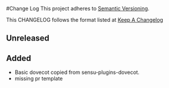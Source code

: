 #Change Log
This project adheres to [Semantic Versioning](http://semver.org/).

This CHANGELOG follows the format listed at [Keep A Changelog](http://keepachangelog.com/)

## Unreleased
## Added
- Basic dovecot copied from sensu-plugins-dovecot.
- missing pr template
